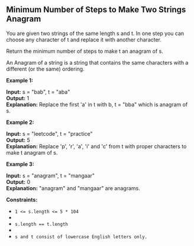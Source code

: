 ## Minimum Number of Steps to Make Two Strings Anagram

You are given two strings of the same length s and t. In one step you can choose any character of t and replace it with another character.

Return the minimum number of steps to make t an anagram of s.

An Anagram of a string is a string that contains the same characters with a different (or the same) ordering.

**Example 1:**

**Input:** s = "bab", t = "aba" <br>
**Output:** 1 <br>
**Explanation:** Replace the first 'a' in t with b, t = "bba" which is anagram of s.

**Example 2:**

**Input:** s = "leetcode", t = "practice" <br>
**Output:** 5  <br>
**Explanation:** Replace 'p', 'r', 'a', 'i' and 'c' from t with proper characters to make t anagram of s.

**Example 3:**

**Input:** s = "anagram", t = "mangaar"  <br>
**Output:** 0   <br>
**Explanation:** "anagram" and "mangaar" are anagrams. 
 

**Constraints:**

- ```1 <= s.length <= 5 * 104```
- 
- ```s.length == t.length```
- 
- ```s and t consist of lowercase English letters only.```
